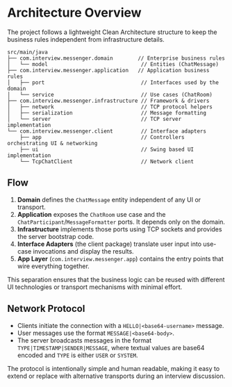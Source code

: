 # Architecture Overview

The project follows a lightweight Clean Architecture structure to keep the
business rules independent from infrastructure details.

```
src/main/java
├── com.interview.messenger.domain        // Enterprise business rules
│   └── model                              // Entities (ChatMessage)
├── com.interview.messenger.application   // Application business rules
│   ├── port                               // Interfaces used by the domain
│   └── service                            // Use cases (ChatRoom)
├── com.interview.messenger.infrastructure // Framework & drivers
│   ├── network                            // TCP protocol helpers
│   ├── serialization                      // Message formatting
│   └── server                             // TCP server implementation
└── com.interview.messenger.client         // Interface adapters
    ├── app                                // Controllers orchestrating UI & networking
    ├── ui                                 // Swing based UI implementation
    └── TcpChatClient                      // Network client
```

## Flow

1. **Domain** defines the `ChatMessage` entity independent of any UI or
   transport.
2. **Application** exposes the `ChatRoom` use case and the
   `ChatParticipant`/`MessageFormatter` ports. It depends only on the domain.
3. **Infrastructure** implements those ports using TCP sockets and provides
   the server bootstrap code.
4. **Interface Adapters** (the client package) translate user input into
   use-case invocations and display the results.
5. **App Layer** (`com.interview.messenger.app`) contains the entry points that
   wire everything together.

This separation ensures that the business logic can be reused with different
UI technologies or transport mechanisms with minimal effort.

## Network Protocol

- Clients initiate the connection with a `HELLO|<base64-username>` message.
- User messages use the format `MESSAGE|<base64-body>`.
- The server broadcasts messages in the format
  `TYPE|TIMESTAMP|SENDER|MESSAGE`, where textual values are base64 encoded and
  `TYPE` is either `USER` or `SYSTEM`.

The protocol is intentionally simple and human readable, making it easy to
extend or replace with alternative transports during an interview discussion.
